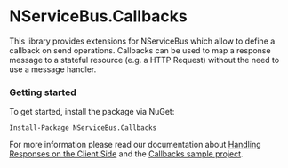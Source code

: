 # NServiceBus.Callbacks

This library provides extensions for NServiceBus which allow to define a callback on send operations. Callbacks can be used to map a response message to a stateful resource (e.g. a HTTP Request) without the need to use a message handler.


### Getting started

To get started, install the package via NuGet:

```
Install-Package NServiceBus.Callbacks
``` 

For more information please read our documentation about [Handling Responses on the Client Side](http://docs.particular.net/nservicebus/messaging/handling-responses-on-the-client-side) and the [Callbacks sample project](http://docs.particular.net/samples/callbacks/).
